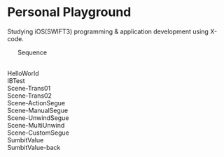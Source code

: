 # Personal Playground

Studying iOS(SWIFT3) programming & application development using X-code.</br>

<ul>Sequence</ul></br>
HelloWorld</br>
IBTest</br>
Scene-Trans01</br>
Scene-Trans02</br>
Scene-ActionSegue</br>
Scene-ManualSegue</br>
Scene-UnwindSegue</br>
Scene-MultiUnwind</br>
Scene-CustomSegue</br>
SumbitValue</br>
SumbitValue-back</br>

